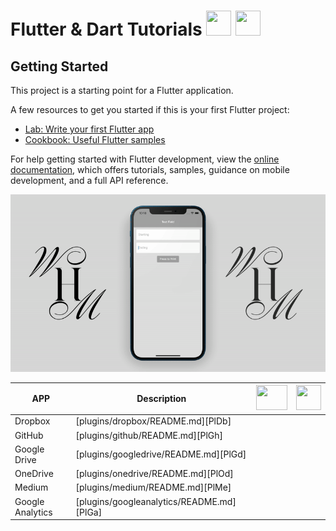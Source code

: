 # Flutter & Dart Tutorials <img src="https://miro.medium.com/max/1000/1*ilC2Aqp5sZd1wi0CopD1Hw.png" height="40" width="40" > <img src="https://upload.wikimedia.org/wikipedia/commons/7/7e/Dart-logo.png" height="40" width="40" >





## Getting Started

This project is a starting point for a Flutter application.

A few resources to get you started if this is your first Flutter project:

- [Lab: Write your first Flutter app](https://docs.flutter.dev/get-started/codelab)
- [Cookbook: Useful Flutter samples](https://docs.flutter.dev/cookbook)

For help getting started with Flutter development, view the
[online documentation](https://docs.flutter.dev/), which offers tutorials,
samples, guidance on mobile development, and a full API reference.


![Alt Text](https://github.com/mehdihosseinimoghadam/MHM-Flutter/blob/main/Flutter%20Text%20Field/text%20field%20flutter.gif)


| APP | Description |<img src="https://www.freepnglogos.com/uploads/youtube-logo-hd-8.png" height="40" width="50" >| <img src="https://i.pinimg.com/736x/b5/1b/78/b51b78ecc9e5711274931774e433b5e6.jpg" height="40" width="40" > |
| ------ | ------ |------|------|
| Dropbox | [plugins/dropbox/README.md][PlDb] |||
| GitHub | [plugins/github/README.md][PlGh] |||
| Google Drive | [plugins/googledrive/README.md][PlGd] |||
| OneDrive | [plugins/onedrive/README.md][PlOd] |||
| Medium | [plugins/medium/README.md][PlMe] |||
| Google Analytics | [plugins/googleanalytics/README.md][PlGa] |||
